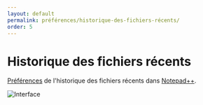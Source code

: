 ```yaml
---
layout: default
permalink: préférences/historique-des-fichiers-récents/
order: 5
---
```

# Historique des fichiers récents

[Préférences](préférences.md) de l'historique des fichiers récents dans [Notepad++](notepad++.md).

![Interface](/assets/img/preferences/05_history.png)
